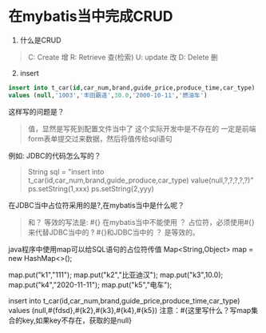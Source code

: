 # 在mybatis当中完成CRUD

1. 什么是CRUD
> C: Create 增
> R: Retrieve 查(检索)
> U: update 改
> D: Delete 删

2. insert
```sql
insert into t_car(id,car_num,brand,guide_price,produce_time,car_type)
values (null,'1003','丰田霸道',30.0,'2000-10-11','燃油车')
```
这样写的问题是？
> 值，显然是写死到配置文件当中了
> 这个实际开发中是不存在的
> 一定是前端form表单提交过来数据，然后将值传给sql语句


例如: JDBC的代码怎么写的？
> String sql = "insert into t_car(id,car_num,brand,guide_produce,car_type) value(null,?,?,?,?,?)"
> ps.setString(1,xxx)
> ps.setString(2,yyy)

在JDBC当中占位符采用的是?,在mybatis当中是什么呢？
> 和？ 等效的写法是: #{}
> 在mybatis当中不能使用 ？ 占位符，必须使用#{} 来代替JDBC当中的 ?
> #{}和JDBC当中的 ？ 是等效的。

java程序中使用map可以给SQL语句的占位符传值
Map<String,Object> map = new HashMap<>();

map.put("k1","111");
map.put("k2","比亚迪汉");
map.put("k3",10.0);
map.put("k4","2020-11-11");
map.put("k5","电车");

insert into t_car(id,car_num,brand,guide_price,produce_time,car_type) values (null,#{fdsd},#{k2},#{k3},#{k4},#{k5})
注意：#{这里写什么？写map集合的key,如果key不存在，获取的是null}

